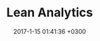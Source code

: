 ---
layout: book-note
title:  "Lean Analytics"
date:   2017-1-15 01:41:36 +0300
categories: book-notes
image: https://images-na.ssl-images-amazon.com/images/I/51paXS1DTpL._SX331_BO1,204,203,200_.jpg
bookCategory: Management, Startups, Product 
rating: 5
bookLink: https://www.amazon.com/Lean-Analytics-Better-Startup-Faster/dp/1449335675
---